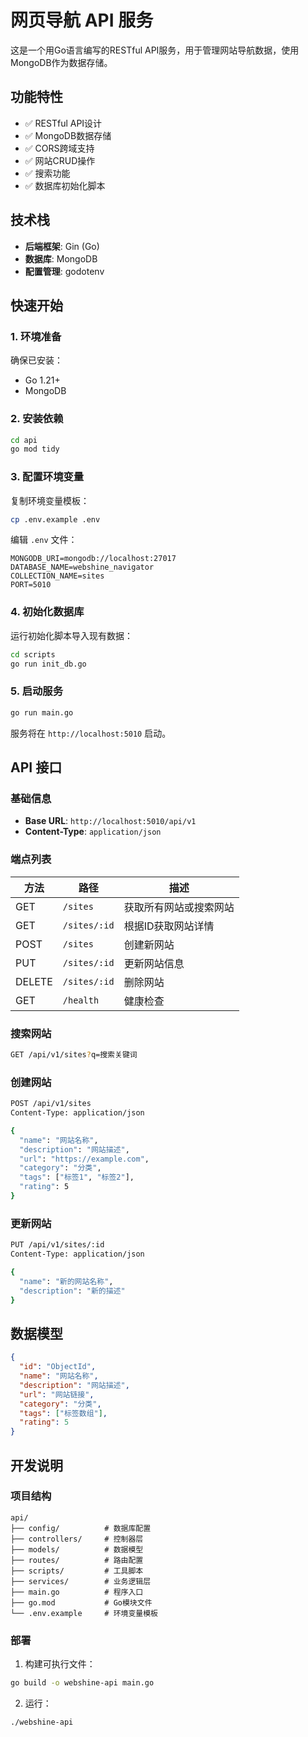 # 网页导航 API 服务

这是一个用Go语言编写的RESTful API服务，用于管理网站导航数据，使用MongoDB作为数据存储。

## 功能特性

- ✅ RESTful API设计
- ✅ MongoDB数据存储
- ✅ CORS跨域支持
- ✅ 网站CRUD操作
- ✅ 搜索功能
- ✅ 数据库初始化脚本

## 技术栈

- **后端框架**: Gin (Go)
- **数据库**: MongoDB
- **配置管理**: godotenv

## 快速开始

### 1. 环境准备

确保已安装：
- Go 1.21+
- MongoDB

### 2. 安装依赖

```bash
cd api
go mod tidy
```

### 3. 配置环境变量

复制环境变量模板：
```bash
cp .env.example .env
```

编辑 `.env` 文件：
```env
MONGODB_URI=mongodb://localhost:27017
DATABASE_NAME=webshine_navigator
COLLECTION_NAME=sites
PORT=5010
```

### 4. 初始化数据库

运行初始化脚本导入现有数据：
```bash
cd scripts
go run init_db.go
```

### 5. 启动服务

```bash
go run main.go
```

服务将在 `http://localhost:5010` 启动。

## API 接口

### 基础信息

- **Base URL**: `http://localhost:5010/api/v1`
- **Content-Type**: `application/json`

### 端点列表

| 方法 | 路径 | 描述 |
|------|------|------|
| GET | `/sites` | 获取所有网站或搜索网站 |
| GET | `/sites/:id` | 根据ID获取网站详情 |
| POST | `/sites` | 创建新网站 |
| PUT | `/sites/:id` | 更新网站信息 |
| DELETE | `/sites/:id` | 删除网站 |
| GET | `/health` | 健康检查 |

### 搜索网站

```bash
GET /api/v1/sites?q=搜索关键词
```

### 创建网站

```bash
POST /api/v1/sites
Content-Type: application/json

{
  "name": "网站名称",
  "description": "网站描述",
  "url": "https://example.com",
  "category": "分类",
  "tags": ["标签1", "标签2"],
  "rating": 5
}
```

### 更新网站

```bash
PUT /api/v1/sites/:id
Content-Type: application/json

{
  "name": "新的网站名称",
  "description": "新的描述"
}
```

## 数据模型

```json
{
  "id": "ObjectId",
  "name": "网站名称",
  "description": "网站描述", 
  "url": "网站链接",
  "category": "分类",
  "tags": ["标签数组"],
  "rating": 5
}
```

## 开发说明

### 项目结构

```
api/
├── config/          # 数据库配置
├── controllers/     # 控制器层
├── models/          # 数据模型
├── routes/          # 路由配置
├── scripts/         # 工具脚本
├── services/        # 业务逻辑层
├── main.go          # 程序入口
├── go.mod           # Go模块文件
└── .env.example     # 环境变量模板
```

### 部署

1. 构建可执行文件：
```bash
go build -o webshine-api main.go
```

2. 运行：
```bash
./webshine-api
```
